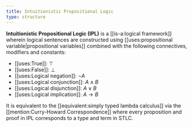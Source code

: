 ```yaml
---
title: Intuitionistic Propositional Logic
type: structure 
---
```


**Intuitionistic Propositional Logic (IPL)** is a [[is-a:logical framework]] wherein logical sentences are constructed using [[uses:propositional variable|propositional variables]] combined with the following connectives, modifiers and constants:
 - [[uses:True]]: $\top$
 - [[uses:False]]: $\bot$
 - [[uses:Logical negation]]: $\neg A$
 - [[uses:Logical conjunction]]: $A \land B$
 - [[uses:Logical disjunction]]: $A \lor B$
 - [[uses:Logical implication]]: $A \rightarrow B$

It is equivalent to the [[equivalent:simply typed lambda calculus]] via the [[mention:Curry-Howard Correspondence]] where every proposition and proof in IPL corresponds to a type and term in STLC.